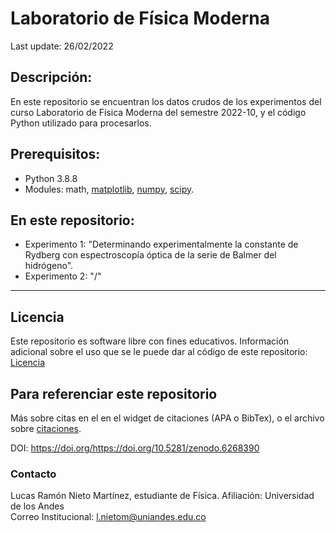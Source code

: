 # Laboratorio de Física Moderna
Last update: 26/02/2022

## Descripción:
En este repositorio se encuentran los datos crudos de los experimentos del curso Laboratorio de Física Moderna del semestre 2022-10, y el código Python utilizado para procesarlos.

## Prerequisitos:
- Python 3.8.8
- Modules: math, [matplotlib](https://matplotlib.org/stable/users/getting_started/), [numpy](https://numpy.org/install/), [scipy](https://scipy.org/install/).

## En este repositorio:

- Experimento 1: "Determinando experimentalmente la constante de Rydberg con espectroscopía óptica de la serie de Balmer del hidrógeno".
- Experimento 2: "/"
---

## Licencia
Este repositorio es software libre con fines educativos.
Información adicional sobre el uso que se le puede dar al código de este repositorio: [Licencia](https://github.com/Lucas-Nieto/Laboratorio_Fisica_Moderna/blob/main/LICENSE)

## Para referenciar este repositorio

Más sobre citas en el en el widget de citaciones (APA o BibTex), o el archivo sobre [citaciones](https://github.com/Lucas-Nieto/Laboratorio_Fisica_Moderna/blob/main/citation.cff).

DOI: https://doi.org/https://doi.org/10.5281/zenodo.6268390

### Contacto
Lucas Ramón Nieto Martínez, estudiante de Física.
Afiliación: Universidad de los Andes  
Correo Institucional: l.nietom@uniandes.edu.co
